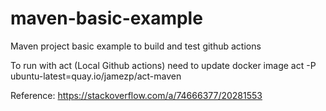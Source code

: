 # maven-basic-example
Maven project basic example to build and test github actions


To run with act (Local Github actions) need to update docker image
act -P ubuntu-latest=quay.io/jamezp/act-maven

Reference:
https://stackoverflow.com/a/74666377/20281553
